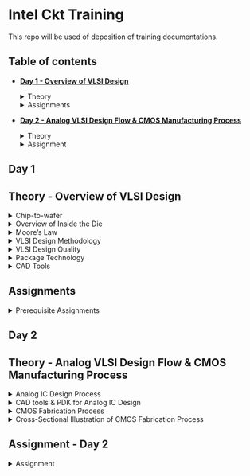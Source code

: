 # Intel Ckt Training
This repo will be used of deposition of training documentations.

## Table of contents
+ **[ Day 1 - Overview of VLSI Design ](https://github.com/TengBoonHuei/intel_ckt_training#day-1)**
  <details><summary> Theory </summary>
  
  [Theory - Overview of VLSI Design](https://github.com/TengBoonHuei/intel_ckt_training/blob/main/README.md#theory---overview-of-vlsi-design)
  
  </details>
    
  <details><summary> Assignments </summary>
    
  [Assignments - Prerequisite Assignments](https://github.com/TengBoonHuei/intel_ckt_training/blob/main/README.md#assignments)
 
  </details>

+ **[Day 2 - Analog VLSI Design Flow & CMOS Manufacturing Process](https://github.com/TengBoonHuei/intel_ckt_training/blob/main/README.md#day-2)**
  <details><summary> Theory </summary>
  
  [Theory - Analog VLSI Design Flow & CMOS Manufacturing Process](https://github.com/TengBoonHuei/intel_ckt_training/blob/main/README.md#theory---analog-vlsi-design-flow--cmos-manufacturing-process)
  
  </details>
  
  <details><summary> Assignment </summary>
  
  [Assignment - Draw Circuit from Layouts](https://github.com/TengBoonHuei/intel_ckt_training/blob/main/README.md#assignment---day-2)
  
  </details>  
  
## Day 1
## Theory - Overview of VLSI Design

<details><summary> Chip-to-wafer </summary>
  
### Packaged Chip

### **Chip-to-wafer**
#### Packaged Chip
* Die is placed at the center of the chip (package).
* Wire bonding is the method of interconnecting the die to the external world.
* The package's function is to connect the silicon die to the circuit board.
* The package are encapsulated, so to protect the die inside the chip.
* Evolution and different types of Packaged Chip, example:
  ![image](https://user-images.githubusercontent.com/121993909/211232190-d5a756e7-5c60-453d-aa2a-c1f1d014273c.png)

### Die and Wafer
#### Die and Wafer
* generally die size is (1x1)mm or (1x2)mm
* wafer diameter is around 12 inch ~ 300 mm
* a single wafer contains 10’s of thousands die  

   </details>

<details><summary> Overview of Inside the Die </summary>


### **Overview of Inside the Die**
![image](https://user-images.githubusercontent.com/121993909/211232757-c48ace28-45d5-4a7d-9f51-a21b1f451c03.png)
* Memory & Memory Controller
  * SRAM or DRAM
  * Memory Controller
  
* Digital
  * Made by standard cells using semi-custom VLSI design flow.
  * Eg. Gates, MUX, Decoder, Counters, FSMs
  
* Analog and RF
  * Made by custom VLSI flow
  * Eg. VCO, LDO, Op-Amp, LPF/HPF, ADC/DAC
   </details>

<details><summary> Moore’s Law </summary>

### **Moore’s Law**

* Moore’s Law defines the number of transistors in a dense integrated circuit doubles every 2 years
* Every two years, the feature size is reduced by 1/sqrt(2) times

   </details>

<details><summary> VLSI Design Methodology </summary>

### Critical factors of design execution:
  * functionality, perormance & quality
  * low cost
  * faster time-to-market
  
### Two types of VLSI Design Styles:

### **VLSI Design Methodology**
#### Two types of VLSI Design Styles:
1. Field-Pragrammable Gate Array (FPGA)
  * faster prototyping and cost-effective, basically use in prototyping and testing
  * typically consists of input/output buffers, array of configurable logic blocks (CLBs) and programmable interconnect

2. Application Speciic Intergrated Circuit (ASIC)
  * Permanent circuitry. Once the application specific circuit is taped-out into silicon, it cannot be changed.
  * Higher cost as need to start design from scratch. 
  * More power efficient, power consumption of ASICs can be very minutely controlled and optimized.
   </details>

<details><summary> VLSI Design Quality </summary>

### Importamt criteria to measure the design quality:

### **VLSI Design Quality**
#### Importamt criteria to measure the design quality:
1. Testability  
  * Generation of good test vector
  * Availability of good test fixture at speed
   </details>

<details><summary> Package Technology </summary>


### **Package Technology**
* VLSI chips can fail if various packaging constraints and parasitic are not included in the design phase 
* number of ground planes, power planes and the bonding pads greatly affect the behaviours of on-chip power and ground buses
* length of bonding wire and lead length of the package can create serious issue  
     </details>

<details><summary> CAD Tools </summary>

### **CAD Tools**
* essential for timely development of integrated circuits
* CAD technology for VLSI chip design can be categorized into the following areas:
    * High-level synthesis
  
  </details>
  
## Assignments
  
<details><summary> Prerequisite Assignments </summary>
  
  * [RC Circuit]()
  * [Digital Circuits]()
  * [Electrical Circuits]()
  * [Semiconductor Devices]()
  
  </details>
  
## Day 2
## Theory - Analog VLSI Design Flow & CMOS Manufacturing Process

<details><summary> Analog IC Design Process </summary>

### **Analog IC Design Process**
  
![image](https://user-images.githubusercontent.com/121993909/211451557-032a642c-2d99-4425-823c-051fa9349c8f.png)
  
#### Electrical Design
  * Electrical design requires active and passive deice electrical models for:
    * Creating the design
    * Verifying the design
    * Determining the robustness of the design

#### Physical Design
  * Physical design the the process of representing the electrical design in a layout.
  * Physical design needs:
    * Entering various geometries
    * Folow Design Rule Checks (DRC)
    * Check Layout versus Schematic (LVS)
    * Extract Parasitic
  
#### Test Design
  * Test design is the process of coordinating, planning, and implementing the measurement of the analog and integrated circuit performance.
  * Type of test:
    * Functional
    * Parametric
    * Static
    * Dynamic
</details>
  
<details><summary> CAD tools & PDK for Analog IC Design </summary>
  
  ### **CAD Tools and PDK for Analog IC Design**
  
  ![image](https://user-images.githubusercontent.com/121993909/211453646-cca9f344-42c6-480d-b121-a4d0f558df7d.png)
</details>

<details><summary> CMOS Fabrication Process </summary>
  
  ### **CMOS Fabrication Process**
  
  #### CMOS Fabrication Process
  1. Wafer Formation (sand-to-silicon)
      * Controlled amount of impurities are added to the pure molten silicon in a heating crucible.
      * a seed crystal is dipped into the melt to initiate crystal growth.
      * the seed are rotated at a certain rate to withdraw the molten silicon vertically to form a fixed diameter ingot.
      * ingot are then sliced into ~1mm thick wafers.
  
  2. Photolitography
      * The wafer is coated with the photoresist and subjected to selective illumination through the photomask.
      * A photomask is constructed with chromium covered quartz glass. A UV light source is used to expose the photoresist (exposed area are hardening).
      * A developer solvent is then used to dissolve the soluble unexposed photoresist, leaving island of insoluble exposed photoresist.
        ![image](https://user-images.githubusercontent.com/121993909/211456680-2676ea80-8eb8-434c-b140-42276780911f.png)

  3. Well & Channel Formation
      #### 4 types of CMOS Technology Process
        * N-well process
  
          ![image](https://user-images.githubusercontent.com/121993909/211458587-90e4fdb4-d372-44ec-9403-d651bcf753ef.png)

        * P-well process
  
          ![image](https://user-images.githubusercontent.com/121993909/211458630-47d24354-31e0-4151-92c3-f3017092e81b.png)

        * Twin-well process
  
          ![image](https://user-images.githubusercontent.com/121993909/211458652-82472e26-341b-4735-bee2-e906be7ddfd9.png)

        * Triple-will process
  
          ![image](https://user-images.githubusercontent.com/121993909/211458673-05f294da-a2a1-4048-bfd9-bd940f188c7e.png)
      
  4. Silicon Dioxide (SiO2) Deposition
      #### Wet Oxidation: oxidizing atmosphere contains water vapor.
        * Temperature between 900C to 1000C
        * Rapid process
      
      #### Dry Oxidation: oxidizing atmosphere with pure oxigen.
        * Temperature ~1200C to achieve acceptable growth rate.
        * form better quality oxide layer.
  
      #### Atomic Layer Deposition (ALD)
        * mixing of chemicals on top of the surface to form oxide layer.
  
  5. Isolation
      * Individual devices in CMOS process need to be isolated from one another to prevent unexpected interactions.
  
  6. Gate Oxide Creation
      * Formation of thin gate oxide layer on the surface of the gate region.
  
  7. Gate and Drain/Source Formation
      * Formation of thin gate oxide and thick feild oxide.
      * Deposition and Patterning polysilicon to create the gates.
      * Etch away the exposed gate oxide and implant the p-diff and n-diff at where the region of p/n channels.
  
  8. Contacts and Metallization
      * Contact cuts are made to source, drain and gate according to the contact mask. 
  
  9. Passivation
      * Adding a protective glass layer that prevents the ingress of contaminants.
  
  10. Metrology
      * A process of measuring the parameters like the photomask pattern, critical dimension (CD), and image placement are matching between all the metal layers.
</details>

<details><summary> Cross-Sectional Illustration of CMOS Fabrication Process </summary>
  
  ### **Cross-Sectional Illustration of CMOS Fabrication Process**
  
  Step 1: Substrate
  * Start the process with P-substrate.
  
    ![image](https://user-images.githubusercontent.com/121993909/211505785-f35ec678-d11c-453c-8ba9-0d5776c6d554.png)

  Step 2: Oxidation
  * Oxidation with high-purity oxygen and hydrogen at 1000C temperature.
  
    ![image](https://user-images.githubusercontent.com/121993909/211506617-c753dc8a-4b44-497e-a399-5af8d536016c.png)

  Step 3: Photoresist
  * Foring a layer of light-sensitive polymer that hardens when exposed to light.
  
    ![image](https://user-images.githubusercontent.com/121993909/211507494-1e0d3c3d-f4d8-4402-b43c-b7768ff05010.png)

  Step 4: Masking
  * Photoresist is exposed to UV rays through the n-well mask.
  
    ![image](https://user-images.githubusercontent.com/121993909/211507742-e66adc40-0d9c-4db4-b382-38909893eb28.png)

  Step 5: Photoresist removal
  * A part of the photoresist under unexposed region are removed by using the basic or acidic solution.
  
    ![image](https://user-images.githubusercontent.com/121993909/211508289-8fe4d504-ad35-47f5-82df-0765973abb2b.png)

  Step 6: Removal of SiO2 using acid etching
  * Removal of SiO2 oxidation layer through the open area by using hydrofluoric acid.
  
    ![image](https://user-images.githubusercontent.com/121993909/211508824-0177af3f-9fc6-4b15-bb96-9e6a31431599.png)

  Step 7: Removal of photoresist
  * Removal of photoresist
  
    ![image](https://user-images.githubusercontent.com/121993909/211509071-0201e29a-1881-4504-9d86-8457bebe5483.png)

  Step 8: Formation of N-well
  * By using ion implantation or diffusion process to form N-well.
  
    ![image](https://user-images.githubusercontent.com/121993909/211509539-fb589210-54a2-4dfe-a5bc-03626094b17a.png)

  Step 9: Removal of SiO2
  * Using the hydrofluoric acid to remove the remaining SiO2.
  
    ![image](https://user-images.githubusercontent.com/121993909/211509901-f9bf73f6-94f8-47df-ae8d-0325d593c019.png)

  Step 10: Deposition of Polysilicon
  * Chemical Vapor Deposition (CVD) process is used to deposit a very thin layer of gate oxide.
  * Followed by deposition of polysilicon layer.
  
    ![image](https://user-images.githubusercontent.com/121993909/211510643-bd58acef-9abe-4b04-ac94-2a3a35ae3587.png)

  Step 11: Removing the layer barring a small area for the "Gate"
  * Except the two small region required for forming the gates of PMOS and NMOS, the remaining layers are stripped off.
  
    ![image](https://user-images.githubusercontent.com/121993909/211511146-11085dd3-053d-471e-88e9-76f4f1639d2e.png)

  Step 12: Oxidation Process
  * Oxidation layer is formed on top of the surface, thin oxide layer at the gate region and the rest are thick oxide layer.
  
    ![image](https://user-images.githubusercontent.com/121993909/211512114-1437492f-f518-4495-8c70-82cbb379d858.png)

  Step 13: Masking and N-diffusion
  * By using masking process to open the small gaps for N-diffusion.
  
    ![image](https://user-images.githubusercontent.com/121993909/211512655-42e63b28-d756-4813-afe3-d92bb82d5520.png)

  * The n-type dopants are diffused or ion implanted to form the NMOS terminal.
  
    ![image](https://user-images.githubusercontent.com/121993909/211513092-a262785b-5e9c-4d3d-8098-3dd306036399.png)

  Step 14: Oxide stripping
  * The remaining oxidation layer are stripped off.
  
  Step 15: Masking and P-diffusion.
  * Similar to step 13, the P-diffusion regions are implanted with p-type dopants to form P-MOS terminal.
  
    ![image](https://user-images.githubusercontent.com/121993909/211514476-20234e1f-f3dc-455b-b8cf-64611de5a9de.png)

  Step 16: Thick field oxide formation
  * Forming thick-field oxide in all region except the PMOS and NMOS terminals.
  
    ![image](https://user-images.githubusercontent.com/121993909/211514947-ba64c7ed-51b9-40cf-931a-2d4ac772d30b.png)
  
  Step 17: Contact creation
  * Contact creation
  
    ![image](https://user-images.githubusercontent.com/121993909/211517947-de8ad7af-e7bc-4907-a59d-907ec960632c.png)
  
  Step 18: Metallization
  * Aluminium (Al) or Copper (Cu) deposited on the wafer.
  
    ![image](https://user-images.githubusercontent.com/121993909/211518849-4a19f47d-c2fa-4ebb-83ea-1bbe9335ddbb.png)

</details>

## Assignment - Day 2
<details><summary> Assignment </summary>

  **[Fabrication Process & Layout](https://drive.google.com/file/d/1CxdaA5OUX5YnXoWtph7iwB4jn6LFVT-K/view?usp=share_link)**

</details>
